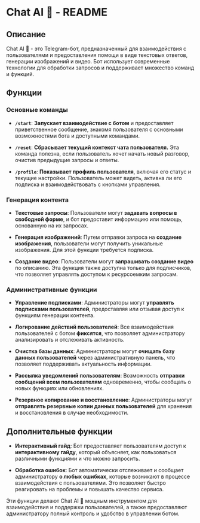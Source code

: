 # Chat AI 🍬 - README

## Описание
Chat AI 🍬 - это Telegram-бот, предназначенный для взаимодействия с пользователями и предоставления помощи в виде текстовых ответов, генерации изображений и видео. Бот использует современные технологии для обработки запросов и поддерживает множество команд и функций.

## Функции

### Основные команды
- **`/start`**: **Запускает взаимодействие с ботом** и предоставляет приветственное сообщение, знакомя пользователя с основными возможностями бота и доступными командами.

- **`/reset`**: **Сбрасывает текущий контекст чата пользователя.** Эта команда полезна, если пользователь хочет начать новый разговор, очистив предыдущие запросы и ответы.

- **`/profile`**: **Показывает профиль пользователя**, включая его статус и текущие настройки. Пользователь может видеть, активна ли его подписка и взаимодействовать с кнопками управления.

### Генерация контента
- **Текстовые запросы**: Пользователи могут **задавать вопросы в свободной форме**, и бот предоставит информацию или помощь, основанную на их запросах.

- **Генерация изображений**: Путем отправки запроса на **создание изображения**, пользователи могут получить уникальные изображения. Для этой функции требуется подписка.

- **Создание видео**: Пользователи могут **запрашивать создание видео** по описанию. Эта функция также доступна только для подписчиков, что позволяет управлять доступом к ресурсоемким запросам.

### Административные функции
- **Управление подписками**: Администраторы могут **управлять подписками пользователей**, предоставляя или отзывая доступ к функциям генерации контента.

- **Логирование действий пользователей**: Все взаимодействия пользователей с ботом **фиксятся**, что позволяет администратору анализировать и отслеживать активность.

- **Очистка базы данных**: Администраторы могут **очищать базу данных пользователей** через административную панель, что позволяет поддерживать актуальность информации.

- **Рассылка уведомлений пользователям**: Возможность **отправки сообщений всем пользователям** одновременно, чтобы сообщать о новых функциях или обновлениях.

- **Резервное копирование и восстановление**: Администраторы могут **отправлять резервные копии данных пользователей** для хранения и восстановления в случае необходимости.

## Дополнительные функции
- **Интерактивный гайд**: Бот предоставляет пользователям доступ к **интерактивному гайду**, который объясняет, как пользоваться различными функциями и что можно запросить.

- **Обработка ошибок**: Бот автоматически отслеживает и сообщает администратору **о любых ошибках**, которые возникают в процессе взаимодействия с пользователями. Это позволяет быстро реагировать на проблемы и повышать качество сервиса. 

Эти функции делают Chat AI 🍬 мощным инструментом для взаимодействия и поддержки пользователей, а также предоставляют администратору полный контроль и удобство в управлении ботом.

